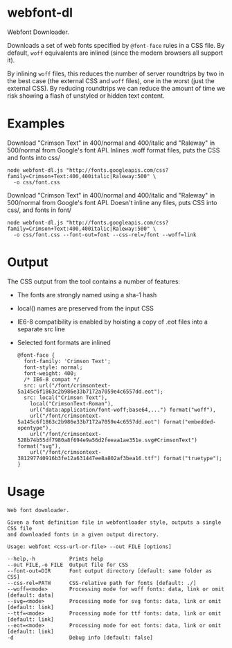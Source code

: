webfont-dl
==========

Webfont Downloader.

Downloads a set of web fonts specified by `@font-face` rules in a CSS file. By default, `woff` equivalents are inlined (since the modern browsers all support it).

By inlining `woff` files, this reduces the number of server roundtrips by two in the best case (the external CSS and `woff` files), one in the worst (just the external CSS). By reducing roundtrips we can reduce the amount of time we risk showing a flash of unstyled or hidden text content.

Examples
========

Download "Crimson Text" in 400/normal and 400/italic and "Raleway" in 500/normal from Google's font API. Inlines .woff format files, puts the CSS and fonts into css/

    node webfont-dl.js "http://fonts.googleapis.com/css?family=Crimson+Text:400,400italic|Raleway:500" \
      -o css/font.css
  
Download "Crimson Text" in 400/normal and 400/italic and "Raleway" in 500/normal from Google's font API. Doesn't inline any files, puts CSS into css/, and fonts in font/

    node webfont-dl.js "http://fonts.googleapis.com/css?family=Crimson+Text:400,400italic|Raleway:500" \
      -o css/font.css --font-out=font --css-rel=/font --woff=link

Output
======

The CSS output from the tool contains a number of features:

  * The fonts are strongly named using a sha-1 hash
  * local() names are preserved from the input CSS
  * IE6-8 compatibility is enabled by hoisting a copy of .eot files into a separate src line
  * Selected font formats are inlined

        @font-face {
          font-family: 'Crimson Text';
          font-style: normal;
          font-weight: 400;
          /* IE6-8 compat */
          src: url("/font/crimsontext-5a145c6f1863c2b986e33b7172a7059e4c6557dd.eot");
          src: local("Crimson Text"), 
            local("CrimsonText-Roman"), 
            url("data:application/font-woff;base64,...") format("woff"), 
            url("/font/crimsontext-5a145c6f1863c2b986e33b7172a7059e4c6557dd.eot") format("embedded-opentype"), 
            url("/font/crimsontext-528b74b55df7980a8f694e9a56d2feeaa1ae351e.svg#CrimsonText") format("svg"), 
            url("/font/crimsontext-381297740916b3fe12a631447ee8a802af3bea16.ttf") format("truetype");
        }

Usage
=====
    
    Web font downloader.
    
    Given a font definition file in webfontloader style, outputs a single CSS file
    and downloaded fonts in a given output directory.
    
    Usage: webfont <css-url-or-file> --out FILE [options]
    
    --help,-h           Prints help
    --out FILE,-o FILE  Output file for CSS
    --font-out=DIR      Font output directory [default: same folder as CSS]
    --css-rel=PATH      CSS-relative path for fonts [default: ./]
    --woff=<mode>       Processing mode for woff fonts: data, link or omit [default: data]
    --svg=<mode>        Processing mode for svg fonts: data, link or omit [default: link]
    --ttf=<mode>        Processing mode for ttf fonts: data, link or omit [default: link]
    --eot=<mode>        Processing mode for eot fonts: data, link or omit [default: link]
    -d                  Debug info [default: false]
